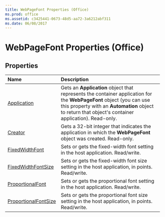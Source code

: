 ```yaml
---
title: WebPageFont Properties (Office)
ms.prod: office
ms.assetid: c3425441-0673-48d5-aa72-3a6212abf311
ms.date: 06/08/2017
---
```



# WebPageFont Properties (Office)

## Properties



|**Name**|**Description**|
|:-----|:-----|
|[Application](webpagefont-application-property-office.md)|Gets an  **Application** object that represents the container application for the **WebPageFont** object (you can use this property with an **Automation** object to return that object's container application). Read-only.|
|[Creator](webpagefont-creator-property-office.md)|Gets a 32-bit integer that indicates the application in which the  **WebPageFont** object was created. Read-only.|
|[FixedWidthFont](webpagefont-fixedwidthfont-property-office.md)|Sets or gets the fixed-width font setting in the host application. Read/write.|
|[FixedWidthFontSize](webpagefont-fixedwidthfontsize-property-office.md)|Sets or gets the fixed-width font size setting in the host application, in points. Read/write.|
|[ProportionalFont](webpagefont-proportionalfont-property-office.md)|Sets or gets the proportional font setting in the host application. Read/write.|
|[ProportionalFontSize](webpagefont-proportionalfontsize-property-office.md)|Sets or gets the proportional font size setting in the host application, in points. Read/write.|

